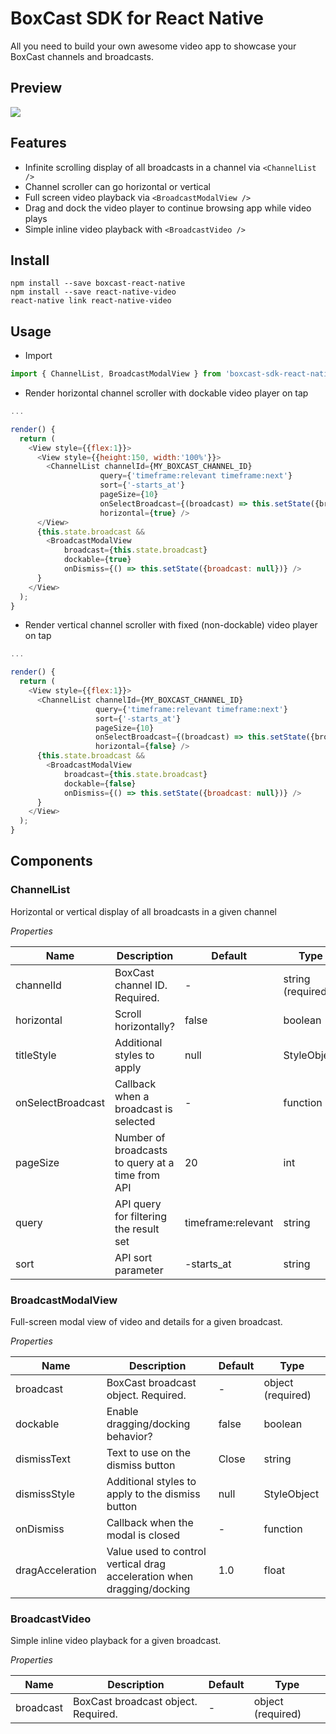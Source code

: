 # BoxCast SDK for React Native

All you need to build your own awesome video app to showcase your BoxCast channels and broadcasts.

## Preview

<img src="https://github.com/boxcast/boxcast-sdk-react-native/blob/master/examples/boxcast-sdk-react-native-demo-1.gif?raw=true">

## Features

* Infinite scrolling display of all broadcasts in a channel via `<ChannelList />`
* Channel scroller can go horizontal or vertical 
* Full screen video playback via `<BroadcastModalView />`
* Drag and dock the video player to continue browsing app while video plays
* Simple inline video playback with `<BroadcastVideo />`

## Install

```
npm install --save boxcast-react-native
npm install --save react-native-video
react-native link react-native-video
```

## Usage

* Import

```JavaScript
import { ChannelList, BroadcastModalView } from 'boxcast-sdk-react-native';
```

* Render horizontal channel scroller with dockable video player on tap

```JavaScript
...

render() {
  return (
    <View style={{flex:1}}>
      <View style={{height:150, width:'100%'}}>
        <ChannelList channelId={MY_BOXCAST_CHANNEL_ID}
                    query={'timeframe:relevant timeframe:next'}
                    sort={'-starts_at'}
                    pageSize={10}
                    onSelectBroadcast={(broadcast) => this.setState({broadcast})}
                    horizontal={true} />
      </View>
      {this.state.broadcast &&
        <BroadcastModalView
            broadcast={this.state.broadcast}
            dockable={true}
            onDismiss={() => this.setState({broadcast: null})} />
      }
    </View>
  );
}
```

* Render vertical channel scroller with fixed (non-dockable) video player on tap

```JavaScript
...

render() {
  return (
    <View style={{flex:1}}>
      <ChannelList channelId={MY_BOXCAST_CHANNEL_ID}
                   query={'timeframe:relevant timeframe:next'}
                   sort={'-starts_at'}
                   pageSize={10}
                   onSelectBroadcast={(broadcast) => this.setState({broadcast})}
                   horizontal={false} />
      {this.state.broadcast &&
        <BroadcastModalView
            broadcast={this.state.broadcast}
            dockable={false}
            onDismiss={() => this.setState({broadcast: null})} />
      }
    </View>
  );
}
```

## Components

### ChannelList

Horizontal or vertical display of all broadcasts in a given channel

*Properties*

 Name | Description | Default | Type
------|-------------|----------|-----------
channelId | BoxCast channel ID. Required. | - | string (required)
horizontal | Scroll horizontally? | false | boolean
titleStyle | Additional styles to apply | null | StyleObject
onSelectBroadcast | Callback when a broadcast is selected | - | function
pageSize | Number of broadcasts to query at a time from API | 20 | int
query | API query for filtering the result set | timeframe:relevant | string
sort | API sort parameter | -starts_at | string

### BroadcastModalView

Full-screen modal view of video and details for a given broadcast.

*Properties*

 Name | Description | Default | Type
------|-------------|----------|-----------
broadcast | BoxCast broadcast object. Required. | - | object (required)
dockable | Enable dragging/docking behavior? | false | boolean
dismissText | Text to use on the dismiss button | Close | string
dismissStyle | Additional styles to apply to the dismiss button| null | StyleObject
onDismiss | Callback when the modal is closed | - | function
dragAcceleration | Value used to control vertical drag acceleration when dragging/docking | 1.0 | float


### BroadcastVideo

Simple inline video playback for a given broadcast.

*Properties*

 Name | Description | Default | Type
------|-------------|----------|-----------
broadcast | BoxCast broadcast object. Required. | - | object (required)
